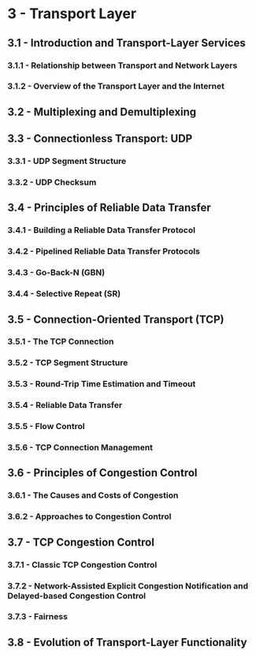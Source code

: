 # 3 - Transport Layer

## 3.1 - Introduction and Transport-Layer Services

### 3.1.1 - Relationship between Transport and Network Layers



### 3.1.2 - Overview of the Transport Layer and the Internet



## 3.2 - Multiplexing and Demultiplexing



## 3.3 - Connectionless Transport: UDP

### 3.3.1 - UDP Segment Structure



### 3.3.2 - UDP Checksum



## 3.4 - Principles of Reliable Data Transfer

### 3.4.1 - Building a Reliable Data Transfer Protocol



### 3.4.2 - Pipelined Reliable Data Transfer Protocols



### 3.4.3 - Go-Back-N (GBN)



### 3.4.4 - Selective Repeat (SR)



## 3.5 - Connection-Oriented Transport (TCP)

### 3.5.1 - The TCP Connection



### 3.5.2 - TCP Segment Structure



### 3.5.3 - Round-Trip Time Estimation and Timeout



### 3.5.4 - Reliable Data Transfer



### 3.5.5 - Flow Control



### 3.5.6 - TCP Connection Management



## 3.6 - Principles of Congestion Control

### 3.6.1 - The Causes and Costs of Congestion



### 3.6.2 - Approaches to Congestion Control



## 3.7 - TCP Congestion Control

### 3.7.1 - Classic TCP Congestion Control



### 3.7.2 - Network-Assisted Explicit Congestion Notification and Delayed-based Congestion Control



### 3.7.3 - Fairness



## 3.8 - Evolution of Transport-Layer Functionality


